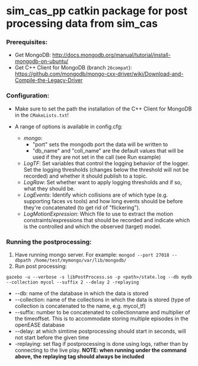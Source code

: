 # sim_cas_pp catkin package for post processing data from sim_cas

### Prerequisites:
- Get MongoDB: http://docs.mongodb.org/manual/tutorial/install-mongodb-on-ubuntu/
- Get C++ Client for MongoDB (branch ```26compat```): https://github.com/mongodb/mongo-cxx-driver/wiki/Download-and-Compile-the-Legacy-Driver

### Configuration:
- Make sure to set the path the installation of the C++ Client for MongoDB in the ```CMakeLists.txt```!

- A range of options is available in config.cfg:
	- *mongo*: 
		- "port" sets the mongodb port the data will be written to
		- "db_name" and "coll_name" are the default values that will be used if they are not set in the call (see Run example)
	- *LogTF*:
		Set variables that control the logging behavior of the logger. Set the logging thresholds (changes below the threshold will not be recorded) and whether it should publish to a topic. 
	- *LogRaw*:
		Set whether want to apply logging thresholds and if so, what they should be.
	- *LogEvents*:
		Identify which collisions are of which type (e.g. supporting faces vs tools) and how long events should be before they're concatenated (to get rid of "flickering").
	- *LogMotionExpression*:
		Which file to use to extract the motion constraints/expressions that should be recorded and indicate which is the controlled and which the observed (target) model.


### Running the postprocessing:
1. Have running mongo server. For example: `mongod --port 27018 --dbpath /home/test/mymongo/var/lib/mongodb/`
2. Run post processing:
~~~
gazebo -u --verbose -s libPostProcess.so -p <path>/state.log --db mydb --collection mycol --suffix 2 --delay 2 -replaying
~~~
- --db: name of the database in which the data is stored
- --collection: name of the collections in which the data is stored (type of collection is concatenated to the name, e.g. mycol_tf)
- --suffix: number to be concatenated to collectionname and multiplier of the timeoffset. This is to accommodate storing multiple episodes in the openEASE database
- --delay: at which simtime postprocessing should start in seconds, will not start before the given time
- -replaying: set flag if postprocessing is done using logs, rather than by connecting to the live play. **NOTE: when running under the command above, the replaying tag should always be included**



